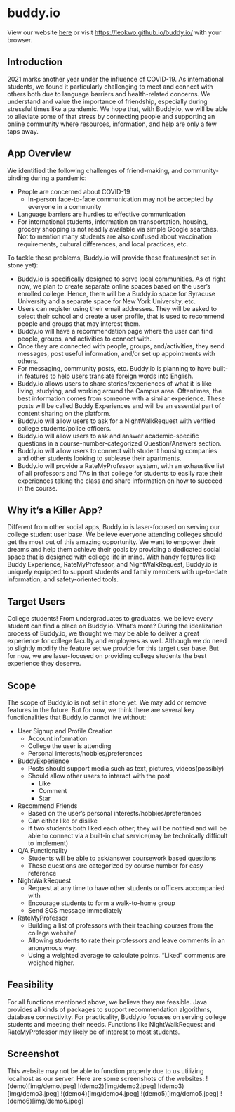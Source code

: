 # buddy.io

View our website [here](https://leokwo.github.io/buddy.io/) or visit https://leokwo.github.io/buddy.io/ with your browser.

## Introduction
2021 marks another year under the influence of COVID-19. As international students, we found it particularly challenging to meet and connect with others both due to language barriers and health-related concerns. We understand and value the importance of friendship, especially during stressful times like a pandemic. We hope that, with Buddy.io, we will be able to alleviate some of that stress by connecting people and supporting an online community where resources, information, and help are only a few taps away.

## App Overview
We identified the following challenges of friend-making, and community-binding during a pandemic:
- People are concerned about COVID-19
  - In-person face-to-face communication may not be accepted by everyone in a community
- Language barriers are hurdles to effective communication
- For international students, information on transportation, housing, grocery shopping is not readily available via simple Google searches. Not to mention many students are also confused about vaccination requirements, cultural differences, and local practices, etc.

To tackle these problems, Buddy.io will provide these features(not set in stone yet):
- Buddy.io is specifically designed to serve local communities. As of right now, we plan to create separate online spaces based on the user’s enrolled college. Hence, there will be a Buddy.io space for Syracuse University and a separate space for New York University, etc.
- Users can register using their email addresses. They will be asked to select their school and create a user profile, that is used to recommend people and groups that may interest them.
- Buddy.io will have a recommendation page where the user can find people, groups, and activities to connect with.
- Once they are connected with people, groups, and/activities, they send messages, post useful information, and/or set up appointments with others.
- For messaging, community posts, etc. Buddy.io is planning to have built-in features to help users translate foreign words into English.
- Buddy.io allows users to share stories/experiences of what it is like living, studying, and working around the Campus area. Oftentimes, the best information comes from someone with a similar experience. These posts will be called Buddy Experiences and will be an essential part of content sharing on the platform.
- Buddy.io will allow users to ask for a NightWalkRequest with verified college students/police officers.
- Buddy.io will allow users to ask and answer academic-specific questions in a course-number-categorized Question/Answers section.
- Buddy.io will allow users to connect with student housing companies and other students looking to sublease their apartments.
- Buddy.io will provide a RateMyProfessor system, with an exhaustive list of all professors and TAs in that college for students to easily rate their experiences taking the class and share information on how to succeed in the course.

## Why it’s a Killer App?
Different from other social apps, Buddy.io is laser-focused on serving our college student user base. We believe everyone attending colleges should get the most out of this amazing opportunity. We want to empower their dreams and help them achieve their goals by providing a dedicated social space that is designed with college life in mind.
With handy features like Buddy Experience, RateMyProfessor, and NightWalkRequest, Buddy.io is uniquely equipped to support students and family members with up-to-date information, and safety-oriented tools.

## Target Users
College students!
From undergraduates to graduates, we believe every student can find a place on Buddy.io.
What’s more? During the idealization process of Buddy.io, we thought we may be able to deliver a great experience for college faculty and employees as well. Although we do need to slightly modify the feature set we provide for this target user base. But for now, we are laser-focused on providing college students the best experience they deserve.

## Scope
The scope of Buddy.io is not set in stone yet. We may add or remove features in the future. But for now, we think there are several key functionalities that Buddy.io cannot live without:
- User Signup and Profile Creation
  - Account information
  - College the user is attending
  - Personal interests/hobbies/preferences
- BuddyExperience
  - Posts should support media such as text, pictures, videos(possibly)
  - Should allow other users to interact with the post
    - Like
    - Comment
    - Star
- Recommend Friends
  - Based on the user’s personal interests/hobbies/preferences
  - Can either like or dislike
  - If two students both liked each other, they will be notified and will be able to connect via a built-in chat service(may be technically difficult to implement)
- Q/A Functionality
  - Students will be able to ask/answer coursework based questions
  - These questions are categorized by course number for easy reference
- NightWalkRequest
  - Request at any time to have other students or officers accompanied with
  - Encourage students to form a walk-to-home group
  - Send SOS message immediately
- RateMyProfessor
  - Building a list of professors with their teaching courses from the college website/
  - Allowing students to rate their professors and leave comments in an anonymous way.
  - Using a weighted average to calculate points. “Liked” comments are weighed higher.

## Feasibility
For all functions mentioned above, we believe they are feasible. Java provides all kinds of packages to support recommendation algorithms, database connectivity. For practicality, Buddy.io focuses on serving college students and meeting their needs. Functions like NightWalkRequest and RateMyProfessor may likely be of interest to most students.

## Screenshot
This website may not be able to function properly due to us utilizing localhost as our server. Here are some screenshots of the websites:
!(demo)[img/demo.jpeg]
!(demo2)[img/demo2.jpeg]
!(demo3)[img/demo3.jpeg]
!(demo4)[img/demo4.jpeg]
!(demo5)[img/demo5.jpeg]
!(demo6)[img/demo6.jpeg]


